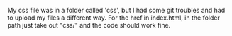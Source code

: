 My css file was in a folder called 'css', but I had some git troubles and had to upload my files a different way. For the href in index.html, in the folder path just take out "css/" and the code should work fine.
